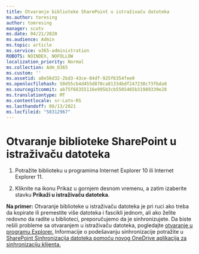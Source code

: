 ```yaml
---
title: Otvaranje biblioteke SharePoint u istraživaču datoteka
ms.author: toresing
author: tomresing
manager: scotv
ms.date: 04/21/2020
ms.audience: Admin
ms.topic: article
ms.service: o365-administration
ROBOTS: NOINDEX, NOFOLLOW
localization_priority: Normal
ms.collection: Adm_O365
ms.custom: ''
ms.assetid: a8e56d32-2bd3-43ce-84df-925f6354fee0
ms.openlocfilehash: 50d55cb4d455d870ca81334bdf247230c73fbda0
ms.sourcegitcommit: ab75f66355116e995b3cb5505465b31989339e28
ms.translationtype: MT
ms.contentlocale: sr-Latn-RS
ms.lasthandoff: 08/13/2021
ms.locfileid: "58312967"
---
```

# <a name="open-a-sharepoint-library-in-file-explorer"></a>Otvaranje biblioteke SharePoint u istraživaču datoteka

1. Potražite biblioteku u programima Internet Explorer 10 ili Internet Explorer 11. 
    
2. Kliknite na ikonu Prikaz u gornjem desnom vremenu, a zatim izaberite stavku **Prikaži u istraživaču datoteka**.
    
**Na primer:** Otvaranje biblioteke u istraživaču datoteka je pri ruci ako treba da kopirate ili premestite više datoteka i fascikli jednom, ali ako želite redovno da radite u biblioteci, preporučujemo da je sinhronizujete. Da biste rešili probleme sa otvaranjem u istraživaču datoteka, pogledajte [otvaranje u programu Explorer.](https://go.microsoft.com/fwlink/?linkid=871665) Informacije o podešavanju sinhronizacije potražite u [SharePoint Sinhronizacija datoteka pomoću novog OneDrive aplikacija za sinhronizaciju klijenta.](https://go.microsoft.com/fwlink/?linkid=871666) 
  

